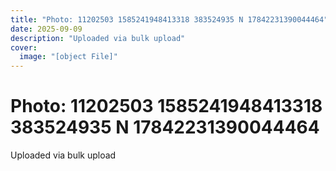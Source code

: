 ```yaml
---
title: "Photo: 11202503 1585241948413318 383524935 N 17842231390044464"
date: 2025-09-09
description: "Uploaded via bulk upload"
cover:
  image: "[object File]"
---
```


# Photo: 11202503 1585241948413318 383524935 N 17842231390044464

Uploaded via bulk upload